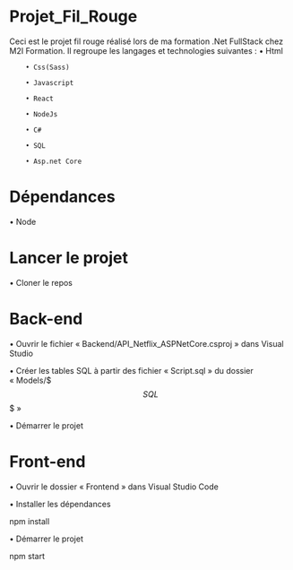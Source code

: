 ﻿# Projet_Fil_Rouge
Ceci est le projet fil rouge réalisé lors de ma formation .Net FullStack chez M2I Formation.
Il regroupe les langages et technologies suivantes : 
        • Html

        • Css(Sass)

        • Javascript

        • React

        • NodeJs

        • C#

        • SQL

        • Asp.net Core


# Dépendances
• Node


# Lancer le projet
• Cloner le repos


# Back-end 
• Ouvrir le fichier « Backend/API_Netflix_ASPNetCore.csproj » dans Visual Studio

• Créer les tables SQL à partir des fichier « Script.sql » du dossier « Models/$$$ SQL $$$ »

• Démarrer le projet


# Front-end
• Ouvrir le dossier « Frontend » dans Visual Studio Code

• Installer les dépendances

npm install

• Démarrer le projet

npm start
